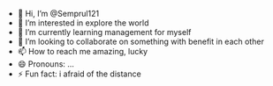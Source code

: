 - 👋 Hi, I’m @Semprul121
- 👀 I’m interested in explore the world 
- 🌱 I’m currently learning management for myself 
- 💞️ I’m looking to collaborate on something with benefit in each other 
- 📫 How to reach me amazing, lucky 
- 😄 Pronouns: ...
- ⚡ Fun fact: i afraid of the distance 

<!---
Semprul121/Semprul121 is a ✨ special ✨ repository because its `README.md` (this file) appears on your GitHub profile.
You can click the Preview link to take a look at your changes.
--->
